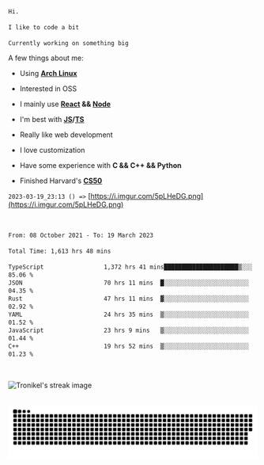```
Hi.

I like to code a bit

Currently working on something big
```

A few things about me:

-   Using **[Arch Linux](https://archlinux.org/)**

-   Interested in OSS

-   I mainly use **[React](https://reactjs.org/) && [Node](https://nodejs.org/en/)**

-   I'm best with **[JS](https://www.javascript.com/)/[TS](https://www.typescriptlang.org/)**

-   Really like web development

-   I love customization

-   Have some experience with **C && C++ && Python**

-   Finished Harvard's **[CS50](https://cs50.harvard.edu)**

`2023-03-19_23:13 () =>` [https://i.imgur.com/5pLHeDG.png](https://i.imgur.com/5pLHeDG.png)

<br>

<!--START_SECTION:waka-->

```text
From: 08 October 2021 - To: 19 March 2023

Total Time: 1,613 hrs 48 mins

TypeScript                 1,372 hrs 41 mins█████████████████████▒░░░   85.06 %
JSON                       70 hrs 11 mins  █░░░░░░░░░░░░░░░░░░░░░░░░   04.35 %
Rust                       47 hrs 11 mins  ▓░░░░░░░░░░░░░░░░░░░░░░░░   02.92 %
YAML                       24 hrs 35 mins  ▒░░░░░░░░░░░░░░░░░░░░░░░░   01.52 %
JavaScript                 23 hrs 9 mins   ▒░░░░░░░░░░░░░░░░░░░░░░░░   01.44 %
C++                        19 hrs 52 mins  ▒░░░░░░░░░░░░░░░░░░░░░░░░   01.23 %
```

<!--END_SECTION:waka-->

<br>

<p><img align="center" src="https://github-readme-streak-stats.herokuapp.com/?user=Tronikelis&theme=dark" alt="Tronikel's streak image" /></p>

<br>

<img title="" src="https://raw.githubusercontent.com/Tronikelis/Tronikelis/output/github-contribution-grid-snake.svg" alt="very cool snake thingey" data-align="left">
